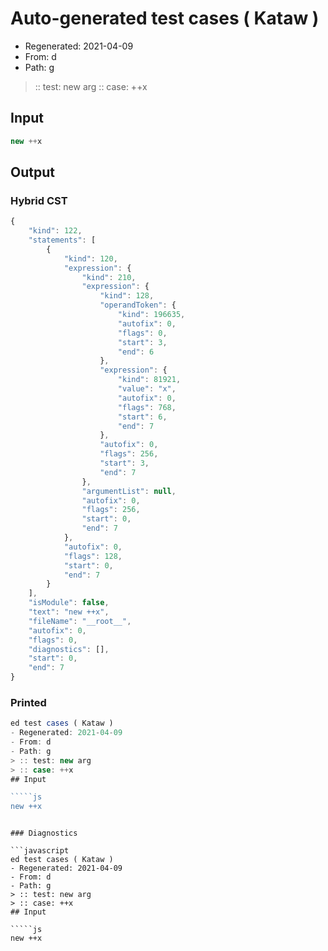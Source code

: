 # Auto-generated test cases ( Kataw )
- Regenerated: 2021-04-09
- From: d
- Path: g
> :: test: new arg
> :: case: ++x
## Input

`````js
new ++x
`````

## Output

### Hybrid CST

```javascript
{
    "kind": 122,
    "statements": [
        {
            "kind": 120,
            "expression": {
                "kind": 210,
                "expression": {
                    "kind": 128,
                    "operandToken": {
                        "kind": 196635,
                        "autofix": 0,
                        "flags": 0,
                        "start": 3,
                        "end": 6
                    },
                    "expression": {
                        "kind": 81921,
                        "value": "x",
                        "autofix": 0,
                        "flags": 768,
                        "start": 6,
                        "end": 7
                    },
                    "autofix": 0,
                    "flags": 256,
                    "start": 3,
                    "end": 7
                },
                "argumentList": null,
                "autofix": 0,
                "flags": 256,
                "start": 0,
                "end": 7
            },
            "autofix": 0,
            "flags": 128,
            "start": 0,
            "end": 7
        }
    ],
    "isModule": false,
    "text": "new ++x",
    "fileName": "__root__",
    "autofix": 0,
    "flags": 0,
    "diagnostics": [],
    "start": 0,
    "end": 7
}
```

### Printed

```javascript
ed test cases ( Kataw )
- Regenerated: 2021-04-09
- From: d
- Path: g
> :: test: new arg
> :: case: ++x
## Input

`````js
new ++x
`````
```

### Diagnostics

```javascript
ed test cases ( Kataw )
- Regenerated: 2021-04-09
- From: d
- Path: g
> :: test: new arg
> :: case: ++x
## Input

`````js
new ++x
`````
```


